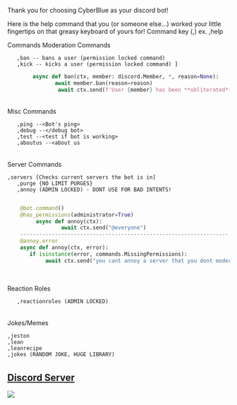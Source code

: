 Thank you for choosing CyberBlue as your discord bot!

Here is the help command that you (or someone else...) worked your little fingertips on that greasy keyboard of yours for!
Command key (,) ex. ,help  

  Commands
Moderation Commands

       ,ban -- bans a user (permission locked command)
       ,kick -- kicks a user (permission locked command) ]
```py
        async def ban(ctx, member: discord.Member, *, reason=None):
	           await member.ban(reason=reason)
	            await ctx.send(f'User {member} has been **obliterated** from this universe
```
		   

######

Misc Commands

       ,ping --<Bot's ping>
       ,debug --</debug bot>
       ,test --<test if bot is working>
       ,aboutus --<about us

######

Server Commands

	,servers [Checks current servers the bot is in]
       ,purge {NO LIMIT PURGES}
       ,annoy (ADMIN LOCKED) - DONT USE FOR BAD INTENTS!
```py

	@bot.command()
	@has_permissions(administrator=True)
		 async def annoy(ctx):
    			 await ctx.send("@everyone")
	------------------------------------------------------------------
	@annoy.error
	async def annoy(ctx, error):
 	   if isinstance(error, commands.MissingPermissions):
    		await ctx.send("you cant annoy a server that you dont moderate!11!!111")



```



######

Reaction Roles

       ,reactionroles (ADMIN LOCKED)

######

Jokes/Memes
	
	,jeston
	,lean
	,leanrecipe
	,jokes (RANDOM JOKE, HUGE LIBRARY)





######

## [Discord Server](https://discord.gg/az7n3TAk5r)
<a href="https://discord.gg/az7n3TAk5r"><img src="https://cdn.discordapp.com/attachments/921216391074443314/956930217052631060/image_39.png"></a>
